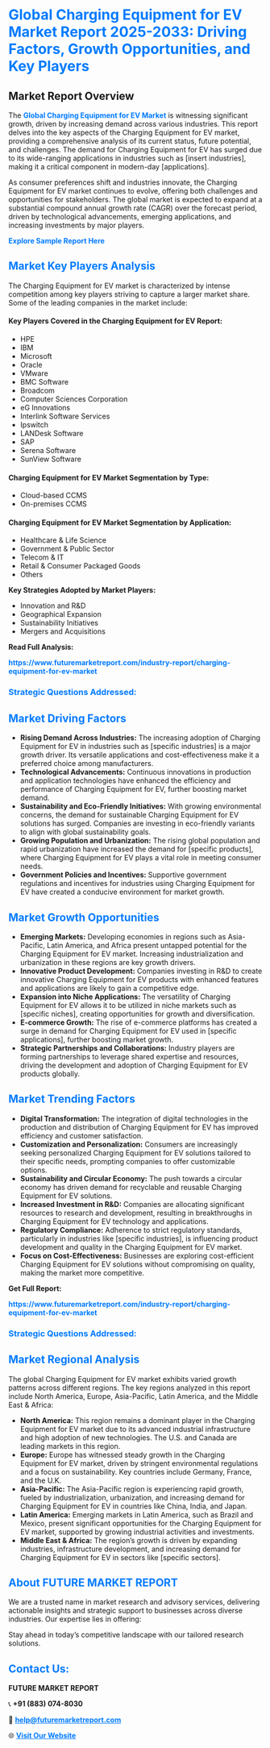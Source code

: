 <h1 style="color: #007BFF;">Global Charging Equipment for EV Market Report 2025-2033: Driving Factors, Growth Opportunities, and Key Players</h1>

<section id="overview">
<h2>Market Report Overview</h2>
<p>The <a href="https://www.futuremarketreport.com/industry-report/charging-equipment-for-ev-market" style="color: #007BFF; text-decoration: none;"><strong>Global Charging Equipment for EV Market</strong></a> is witnessing significant growth, driven by increasing demand across various industries. This report delves into the key aspects of the Charging Equipment for EV market, providing a comprehensive analysis of its current status, future potential, and challenges. The demand for Charging Equipment for EV has surged due to its wide-ranging applications in industries such as [insert industries], making it a critical component in modern-day [applications].</p>
<p>As consumer preferences shift and industries innovate, the Charging Equipment for EV market continues to evolve, offering both challenges and opportunities for stakeholders. The global market is expected to expand at a substantial compound annual growth rate (CAGR) over the forecast period, driven by technological advancements, emerging applications, and increasing investments by major players.</p>
</section>

<section id="overview">
<p><a href="https://www.futuremarketreport.com/request-sample/reportId=32129" style="color: #007BFF; text-decoration: none;"><strong>Explore Sample Report Here</strong></a></p>
</section>

<section id="key-players">
<h2 style="color: #007BFF;">Market Key Players Analysis</h2>
<p>The Charging Equipment for EV market is characterized by intense competition among key players striving to capture a larger market share. Some of the leading companies in the market include:</p>
<h4>Key Players Covered in the Charging Equipment for EV Report:</h4>
<ul><li>HPE</li><li>IBM</li><li>Microsoft</li><li>Oracle</li><li>VMware</li><li>BMC Software</li><li>Broadcom</li><li>Computer Sciences Corporation</li><li>eG Innovations</li><li>Interlink Software Services</li><li>Ipswitch</li><li>LANDesk Software</li><li>SAP</li><li>Serena Software</li><li>SunView Software</li></ul>
<h4>Charging Equipment for EV Market Segmentation by Type:</h4>
<ul><li>Cloud-based CCMS</li><li>On-premises CCMS</li></ul>

<h4>Charging Equipment for EV Market Segmentation by Application:</h4>
<ul><li>Healthcare &amp; Life Science</li><li>Government &amp; Public Sector</li><li>Telecom &amp; IT</li><li>Retail &amp; Consumer Packaged Goods</li><li>Others</li></ul>
<p><strong>Key Strategies Adopted by Market Players:</strong></p>
<ul>
<li>Innovation and R&D</li>
<li>Geographical Expansion</li>
<li>Sustainability Initiatives</li>
<li>Mergers and Acquisitions</li>
</ul>
</section>

<section>
<p><strong>Read Full Analysis: </strong></p><a href="https://www.futuremarketreport.com/industry-report/charging-equipment-for-ev-market" style="color: #007BFF; text-decoration: none;"><strong>https://www.futuremarketreport.com/industry-report/charging-equipment-for-ev-market</strong></a>
<h3 style="color: #007BFF;">Strategic Questions Addressed:</h3>
</section>

<section id="driving-factors">
<h2 style="color: #007BFF;">Market Driving Factors</h2>
<ul>
<li><strong>Rising Demand Across Industries:</strong> The increasing adoption of Charging Equipment for EV in industries such as [specific industries] is a major growth driver. Its versatile applications and cost-effectiveness make it a preferred choice among manufacturers.</li>
<li><strong>Technological Advancements:</strong> Continuous innovations in production and application technologies have enhanced the efficiency and performance of Charging Equipment for EV, further boosting market demand.</li>
<li><strong>Sustainability and Eco-Friendly Initiatives:</strong> With growing environmental concerns, the demand for sustainable Charging Equipment for EV solutions has surged. Companies are investing in eco-friendly variants to align with global sustainability goals.</li>
<li><strong>Growing Population and Urbanization:</strong> The rising global population and rapid urbanization have increased the demand for [specific products], where Charging Equipment for EV plays a vital role in meeting consumer needs.</li>
<li><strong>Government Policies and Incentives:</strong> Supportive government regulations and incentives for industries using Charging Equipment for EV have created a conducive environment for market growth.</li>
</ul>
</section>

<section id="growth-opportunities">
<h2 style="color: #007BFF;">Market Growth Opportunities</h2>
<ul>
<li><strong>Emerging Markets:</strong> Developing economies in regions such as Asia-Pacific, Latin America, and Africa present untapped potential for the Charging Equipment for EV market. Increasing industrialization and urbanization in these regions are key growth drivers.</li>
<li><strong>Innovative Product Development:</strong> Companies investing in R&D to create innovative Charging Equipment for EV products with enhanced features and applications are likely to gain a competitive edge.</li>
<li><strong>Expansion into Niche Applications:</strong> The versatility of Charging Equipment for EV allows it to be utilized in niche markets such as [specific niches], creating opportunities for growth and diversification.</li>
<li><strong>E-commerce Growth:</strong> The rise of e-commerce platforms has created a surge in demand for Charging Equipment for EV used in [specific applications], further boosting market growth.</li>
<li><strong>Strategic Partnerships and Collaborations:</strong> Industry players are forming partnerships to leverage shared expertise and resources, driving the development and adoption of Charging Equipment for EV products globally.</li>
</ul>
</section>

<section id="trending-factors">
<h2 style="color: #007BFF;">Market Trending Factors</h2>
<ul>
<li><strong>Digital Transformation:</strong> The integration of digital technologies in the production and distribution of Charging Equipment for EV has improved efficiency and customer satisfaction.</li>
<li><strong>Customization and Personalization:</strong> Consumers are increasingly seeking personalized Charging Equipment for EV solutions tailored to their specific needs, prompting companies to offer customizable options.</li>
<li><strong>Sustainability and Circular Economy:</strong> The push towards a circular economy has driven demand for recyclable and reusable Charging Equipment for EV solutions.</li>
<li><strong>Increased Investment in R&D:</strong> Companies are allocating significant resources to research and development, resulting in breakthroughs in Charging Equipment for EV technology and applications.</li>
<li><strong>Regulatory Compliance:</strong> Adherence to strict regulatory standards, particularly in industries like [specific industries], is influencing product development and quality in the Charging Equipment for EV market.</li>
<li><strong>Focus on Cost-Effectiveness:</strong> Businesses are exploring cost-efficient Charging Equipment for EV solutions without compromising on quality, making the market more competitive.</li>
</ul>
</section>

<section>
<p><strong>Get Full Report: </strong></p><a href="https://www.futuremarketreport.com/industry-report/charging-equipment-for-ev-market" style="color: #007BFF; text-decoration: none;"><strong>https://www.futuremarketreport.com/industry-report/charging-equipment-for-ev-market</strong></a>
<h3 style="color: #007BFF;">Strategic Questions Addressed:</h3>
</section>


<section id="regional-analysis">
<h2 style="color: #007BFF;">Market Regional Analysis</h2>
<p>The global Charging Equipment for EV market exhibits varied growth patterns across different regions. The key regions analyzed in this report include North America, Europe, Asia-Pacific, Latin America, and the Middle East & Africa:</p>
<ul>
<li><strong>North America:</strong> This region remains a dominant player in the Charging Equipment for EV market due to its advanced industrial infrastructure and high adoption of new technologies. The U.S. and Canada are leading markets in this region.</li>
<li><strong>Europe:</strong> Europe has witnessed steady growth in the Charging Equipment for EV market, driven by stringent environmental regulations and a focus on sustainability. Key countries include Germany, France, and the U.K.</li>
<li><strong>Asia-Pacific:</strong> The Asia-Pacific region is experiencing rapid growth, fueled by industrialization, urbanization, and increasing demand for Charging Equipment for EV in countries like China, India, and Japan.</li>
<li><strong>Latin America:</strong> Emerging markets in Latin America, such as Brazil and Mexico, present significant opportunities for the Charging Equipment for EV market, supported by growing industrial activities and investments.</li>
<li><strong>Middle East & Africa:</strong> The region’s growth is driven by expanding industries, infrastructure development, and increasing demand for Charging Equipment for EV in sectors like [specific sectors].</li>
</ul>
</section>

<footer>
<h2 style="color: #007BFF;">About FUTURE MARKET REPORT</h2>
<p>We are a trusted name in market research and advisory services, delivering actionable insights and strategic support to businesses across diverse industries. Our expertise lies in offering:</p>

<p>Stay ahead in today’s competitive landscape with our tailored research solutions.</p>

<h2 style="color: #007BFF;">Contact Us:</h2>
<p><strong>FUTURE MARKET REPORT</strong></p>
<p>📞 <strong>+91 (883) 074-8030</strong></p>
<p>📧 <strong><a href="mailto:help@futuremarketreport.com" style="color: #007BFF;">help@futuremarketreport.com</a></strong></p>
<p>🌐 <strong><a href="https://www.futuremarketreport.com/" style="color: #007BFF;">Visit Our Website</a></strong></p>
</footer>